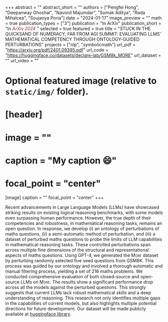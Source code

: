 +++
abstract = ""
abstract_short = ""
authors = ["Pengfei Hong", "Deepanway Ghoshal", "Navonil Majumdar", "Somak Aditya", "Rada Mihalcea", "Soujanya Poria"]
date = "2024-01-17"
image_preview = ""
math = true
publication_types = ["3"]
publication = "In ArXiv"
publication_short = "In <span style='color:brown;'>*ArXiv 2024*</span> "
selected = true
featured = true
title = "STUCK IN THE QUICKSAND OF NUMERACY, FAR FROM AGI SUMMIT: EVALUATING LLMS' MATHEMATICAL COMPETENCY THROUGH ONTOLOGY-GUIDED PERTURBATIONS"
projects = ["nlp", "symbolicmath"]
url_pdf = "https://arxiv.org/pdf/2401.09395.pdf"
url_code = "https://huggingface.co/datasets/declare-lab/GSM8k_MORE"
url_dataset = ""
url_video = ""


# Optional featured image (relative to `static/img/` folder).
# [header]
# image = ""
# caption = "My caption :smile:"
# focal_point = "center"

[image]
caption = ""
focal_point = "center"
+++

Recent advancements in Large Language Models (LLMs) have showcased striking results on existing logical reasoning benchmarks, with some models even surpassing human performance. However, the true depth of their competencies and robustness, in mathematical reasoning tasks, remains an open question. In response, we develop (i) an ontology of perturbations of maths questions, (ii) a semi-automatic method of perturbation, and (iii) a dataset of perturbed maths questions 
to probe the limits of LLM capabilities in mathematical-reasoning tasks.
These controlled perturbations span across multiple fine dimensions of the structural and representational aspects of maths questions. Using GPT-4, we generated the <span style="font-variant-caps: small-caps">More</span> dataset by perturbing randomly selected five seed questions from GSM8K. This process was guided by our ontology and involved a thorough automatic and manual filtering process, yielding a set of 216 maths problems.
We conducted comprehensive evaluation of both closed-source and open-source LLMs on <span style="font-variant-caps: small-caps">More</span>. The results show a significant performance drop across all the models against the perturbed questions. This strongly suggests that current LLMs lack robust mathematical skills and a deep understanding of reasoning. This research not only identifies multiple gaps in the capabilities of current models, but also highlights multiple potential directions for future development. Our dataset will be made publicly available at <a href="https://huggingface.co/datasets/declare-lab/GSM8k_MORE">huggingface library</a>.